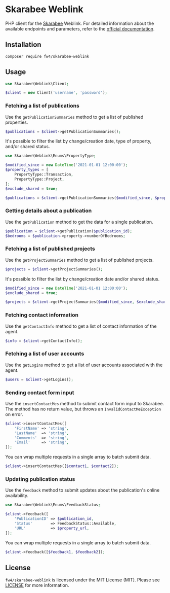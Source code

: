 # Skarabee Weblink

PHP client for the [Skarabee](https://www.skarabee.com) Weblink. For detailed information about the available endpoints
and parameters, refer to the [official documentation](http://weblink.skarabee.com/v36/weblink.asmx).

## Installation

`composer require fw4/skarabee-weblink`

## Usage

```php
use Skarabee\Weblink\Client;

$client = new Client('username', 'password');
```

### Fetching a list of publications

Use the `getPublicationSummaries` method to get a list of published properties.

```php
$publications = $client->getPublicationSummaries();
```

It's possible to filter the list by change/creation date, type of property,
and/or shared status.

```php
use Skarabee\Weblink\Enums\PropertyType;

$modified_since = new DateTime('2021-01-01 12:00:00');
$property_types = [
    PropertyType::Transaction,
    PropertyType::Project,
];
$exclude_shared = true;

$publications = $client->getPublicationSummaries($modified_since, $property_types, $exclude_shared);
```

### Getting details about a publication

Use the `getPublication` method to get the data for a single publication.

```php
$publication = $client->getPublication($publication_id);
$bedrooms = $publication->property->numberOfBedrooms;
```

### Fetching a list of published projects

Use the `getProjectSummaries` method to get a list of published projects.

```php
$projects = $client->getProjectSummaries();
```

It's possible to filter the list by change/creation date and/or shared status.

```php
$modified_since = new DateTime('2021-01-01 12:00:00');
$exclude_shared = true;

$projects = $client->getProjectSummaries($modified_since, $exclude_shared);
```

### Fetching contact information

Use the `getContactInfo` method to get a list of contact information of the
agent.

```php
$info = $client->getContactInfo();
```

### Fetching a list of user accounts

Use the `getLogins` method to get a list of user accounts associated with the
agent.

```php
$users = $client->getLogins();
```

### Sending contact form input

Use the `insertContactMes` method to submit contact form input to Skarabee. The
method has no return value, but throws an `InvalidContactMeException` on error.

```php
$client->insertContactMes([
    'FirstName' => 'string',
    'LastName'  => 'string',
    'Comments'  => 'string',
    'Email'     => 'string',
]);
```

You can wrap multiple requests in a single array to batch submit data.

```php
$client->insertContactMes([$contact1, $contact2]);
```

### Updating publication status

Use the `feedback` method to submit updates about the publication's online
availability.

```php
use Skarabee\Weblink\Enums\FeedbackStatus;

$client->feedback([
    'PublicationID' => $publication_id,
    'Status'        => FeedbackStatus::Available,
    'URL'           => $property_url,
]);
```

You can wrap multiple requests in a single array to batch submit data.

```php
$client->feedback([$feedback1, $feedback2]);
```

## License

`fw4/skarabee-weblink` is licensed under the MIT License (MIT). Please see [LICENSE](LICENSE) for more information.
